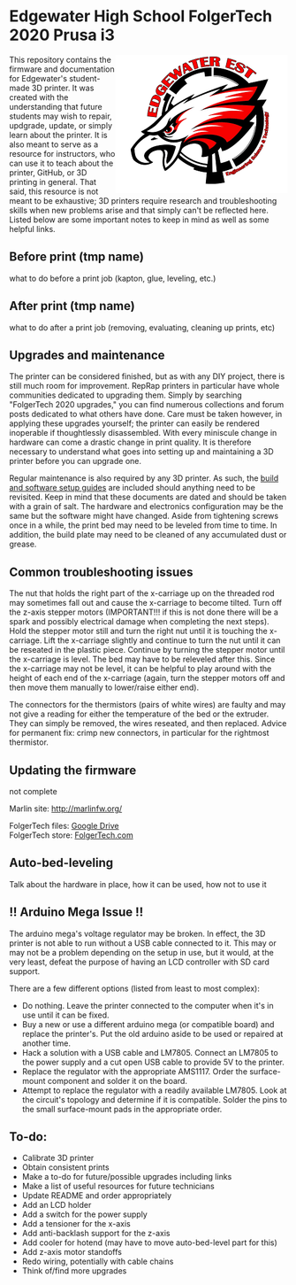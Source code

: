 # Edgewater High School FolgerTech 2020 Prusa i3

<img align="right" src="./img/est-250.png" />

This repository contains the firmware and documentation for Edgewater's student-made 3D printer. It was created with the understanding that future students may wish to repair, updgrade, update, or simply learn about the printer. It is also meant to serve as a resource for instructors, who can use it to teach about the printer, GitHub, or 3D printing in general. That said, this resource is not meant to be exhaustive; 3D printers require research and troubleshooting skills when new problems arise and that simply can't be reflected here. Listed below are some important notes to keep in mind as well as some helpful links.  

## Before print (tmp name)  
what to do before a print job (kapton, glue, leveling, etc.)

## After print (tmp name)  
what to do after a print job (removing, evaluating, cleaning up prints, etc)

## Upgrades and maintenance  
The printer can be considered finished, but as with any DIY project, there is still much room for improvement. RepRap printers in particular have whole communities dedicated to upgrading them. Simply by searching "FolgerTech 2020 upgrades," you can find numerous collections and forum posts dedicated to what others have done. Care must be taken however, in applying these upgrades yourself; the printer can easily be rendered inoperable if thoughtlessly disassembled. With every miniscule change in hardware can come a drastic change in print quality. It is therefore necessary to understand what goes into setting up and maintaining a 3D printer before you can upgrade one.

Regular maintenance is also required by any 3D printer. As such, the [build and software setup guides](./documents) are included should anything need to be revisited. Keep in mind that these documents are dated and should be taken with a grain of salt. The hardware and electronics configuration may be the same but the software might have changed. Aside from tightening screws once in a while, the print bed may need to be leveled from time to time. In addition, the build plate may need to be cleaned of any accumulated dust or grease.

## Common troubleshooting issues  
The nut that holds the right part of the x-carriage up on the threaded rod may sometimes fall out and cause the x-carriage to become tilted. Turn off the z-axis stepper motors (IMPORTANT!!! if this is not done there will be a spark and possibly electrical damage when completing the next steps). Hold the stepper motor still and turn the right nut until it is touching the x-carriage. Lift the x-carriage slightly and continue to turn the nut until it can be reseated in the plastic piece. Continue by turning the stepper motor until the x-carriage is level. The bed may have to be releveled after this. Since the x-carriage may not be level, it can be helpful to play around with the height of each end of the x-carriage (again, turn the stepper motors off and then move them manually to lower/raise either end).

The connectors for the thermistors (pairs of white wires) are faulty and may not give a reading for either the temperature of the bed or the extruder. They can simply be removed, the wires reseated, and then replaced. Advice for permanent fix: crimp new connectors, in particular for the rightmost thermistor.

## Updating the firmware  
not complete

Marlin site: http://marlinfw.org/


FolgerTech files: [Google Drive](https://drive.google.com/drive/folders/0B9b1NbuMK524fldIWWVCa0xfSXAtZmttcDhrbjBMeFNWcENBdVUzWnhtWDZ2YWdHVXpoUXM)  
FolgerTech store: [FolgerTech.com](https://folgertech.com/products/folger-tech-reprap-2020-prusa-i3-full-aluminum-3d-printer-kit)  

## Auto-bed-leveling 
Talk about the hardware in place, how it can be used, how not to use it

## !! Arduino Mega Issue !!  

The arduino mega's voltage regulator may be broken. In effect, the 3D printer is not able to run without a USB cable connected to it. This may or may not be a problem depending on the setup in use, but it would, at the very least, defeat the purpose of having an LCD controller with SD card support. 

There are a few different options (listed from least to most complex):  
- Do nothing. Leave the printer connected to the computer when it's in use until it can be fixed.
- Buy a new or use a different arduino mega (or compatible board) and replace the printer's. Put the old arduino aside to be used or repaired at another time.
- Hack a solution with a USB cable and LM7805. Connect an LM7805 to the power supply and a cut open USB cable to provide 5V to the printer. 
- Replace the regulator with the appropriate AMS1117. Order the surface-mount component and solder it on the board.  
- Attempt to replace the regulator with a readily available LM7805. Look at the circuit's topology and determine if it is compatible. Solder the pins to the small surface-mount pads in the appropriate order.


## To-do:  
- Calibrate 3D printer  
- Obtain consistent prints  
- Make a to-do for future/possible upgrades including links  
- Make a list of useful resources for future technicians  
- Update README and order appropriately  
- Add an LCD holder  
- Add a switch for the power supply  
- Add a tensioner for the x-axis  
- Add anti-backlash support for the z-axis  
- Add cooler for hotend (may have to move auto-bed-level part for this)  
- Add z-axis motor standoffs  
- Redo wiring, potentially with cable chains  
- Think of/find more upgrades